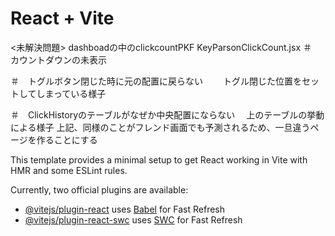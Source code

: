 # React + Vite

<未解決問題>
dashboadの中のclickcountPKF
KeyParsonClickCount.jsx
＃　カウントダウンの未表示

＃　トグルボタン閉じた時に元の配置に戻らない
　　トグル閉じた位置をセットしてしまっている様子
  
＃　ClickHistoryのテーブルがなぜか中央配置にならない
　上のテーブルの挙動による様子
上記、同様のことがフレンド画面でも予測されるため、一旦違うページを作ることにする



This template provides a minimal setup to get React working in Vite with HMR and some ESLint rules.

Currently, two official plugins are available:

- [@vitejs/plugin-react](https://github.com/vitejs/vite-plugin-react/blob/main/packages/plugin-react/README.md) uses [Babel](https://babeljs.io/) for Fast Refresh
- [@vitejs/plugin-react-swc](https://github.com/vitejs/vite-plugin-react-swc) uses [SWC](https://swc.rs/) for Fast Refresh
